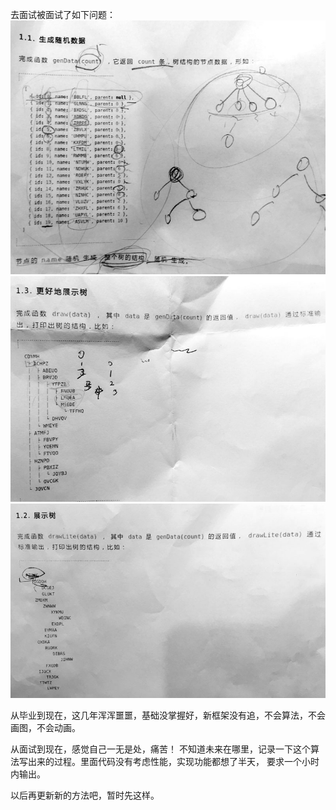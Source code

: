 

去面试被面试了如下问题：
![tree](./1.jpg)
![tree](./2.jpg)
![tree](./3.jpg)

从毕业到现在，这几年浑浑噩噩，基础没掌握好，新框架没有追，不会算法，不会画图，不会动画。

从面试到现在，感觉自己一无是处，痛苦！ 不知道未来在哪里，记录一下这个算法写出来的过程。里面代码没有考虑性能，实现功能都想了半天，
要求一个小时内输出。

以后再更新新的方法吧，暂时先这样。
